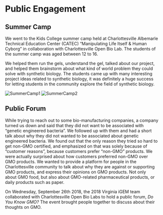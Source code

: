 # Public Engagement

## Summer Camp

We went to the Kids College summer camp held at Charlottesville Albemarle Technical Education Center (CATEC) “Manipulating Life Itself & Human Cyborg” in collaboration with Charlottesville Open Bio Lab. The students of the summer camp was aged between 12 to 16.

We helped them run the gels, understand the gel, talked about our project, and helped them brainstorm about what kind of world problem they could solve with synthetic biology. The students came up with many interesting project ideas related to synthetic biology, it was definitely a huge success for letting students in the community explore the field of synthetic biology.

![SummerCamp1](/images/HumanPractices/UVA2018_Outreach.JPG)
![SummerCamp2](/images/HumanPractices/UVA2018_Outreach1.JPG)

## Public Forum

While trying to reach out to some bio-manufacturing companies, a company turned us down and said that they did not want to be associated with “genetic engineered bacteria”. We followed up with them and had a short talk about why they did not wanted to be associated about genetic engineered bacteria. We found out that the only reason they tried so hard to get non-GMO certified, and emphasized on that was solely because of “customer reasons”, because customers prefer “non-GMO” products. We were actually surprised about how customers preferred non-GMO over GMO products. We wanted to provide a platform for people in the Charlottesville community to talk about why they are against or supporting GMO products, and express their opinions on GMO products. Not only about GMO food, but also about GMO-related pharmaceutical products, or daily products such as paper. 

On Wednesday, September 26th 2018, the 2018 Virginia iGEM team collaborated with Charlottesville Open Bio Labs to hold a public forum, _Do You Know GMO?_ The event brought people together to discuss about their thoughts on GMO. 
